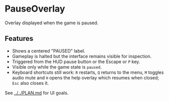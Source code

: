 # PauseOverlay

Overlay displayed when the game is paused.

## Features

- Shows a centered "PAUSED" label.
- Gameplay is halted but the interface remains visible for inspection.
- Triggered from the HUD pause button or the Escape or `P` key.
- Visible only while the game state is `paused`.
- Keyboard shortcuts still work: `R` restarts, `Q` returns to the menu,
  `M` toggles audio mute and `H` opens the help overlay which resumes when
  closed; `Esc` also closes it.

See [../../PLAN.md](../../PLAN.md) for UI goals.
